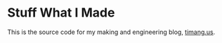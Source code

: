 # Stuff What I Made

This is the source code for my making and engineering blog, [timang.us](https://timang.us).
